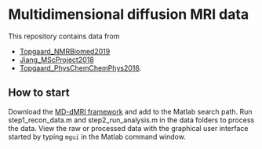 # Multidimensional diffusion MRI data
This repository contains data from
* [Topgaard_NMRBiomed2019](https://doi.org/10.1002/nbm.4066)
* [Jiang_MScProject2018](http://www.physchem.lu.se/people/phdstudents/jiang/) 
* [Topgaard_PhysChemChemPhys2016](http://dx.doi.org/10.1039/c5cp07251d).

## How to start
Download the [MD-dMRI framework](https://github.com/daniel-topgaard/md-dmri/) and add to the Matlab search path. Run step1_recon_data.m and step2_run_analysis.m in the data folders to process the data. View the raw or processed data with the graphical user interface started by typing `mgui` in the Matlab command window.

